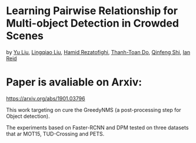 # Learning Pairwise Relationship for Multi-object Detection in Crowded Scenes

by [Yu Liu](https://sites.google.com/site/yuliuunilau/home), [Lingqiao Liu](https://sites.google.com/site/lingqiaoliu83/home), [Hamid Rezatofighi](hamid-rezatofighi), [Thanh-Toan Do](https://sites.google.com/view/thanhtoando/home), [Qinfeng Shi](https://cs.adelaide.edu.au/~javen/), [Ian Reid](https://cs.adelaide.edu.au/~ianr/)

# Paper is avaliable on Arxiv:
https://arxiv.org/abs/1901.03796


This work targeting on cure the GreedyNMS (a post-processing step for Object detection). </br>

The experiments based on Faster-RCNN and DPM tested on three datasets that ar MOT15, TUD-Crossing and PETS. </br>



